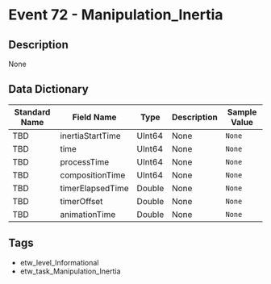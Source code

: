 # Event 72 - Manipulation_Inertia

## Description
None

## Data Dictionary
|Standard Name|Field Name|Type|Description|Sample Value|
|---|---|---|---|---|
|TBD|inertiaStartTime|UInt64|None|`None`|
|TBD|time|UInt64|None|`None`|
|TBD|processTime|UInt64|None|`None`|
|TBD|compositionTime|UInt64|None|`None`|
|TBD|timerElapsedTime|Double|None|`None`|
|TBD|timerOffset|Double|None|`None`|
|TBD|animationTime|Double|None|`None`|

## Tags
* etw_level_Informational
* etw_task_Manipulation_Inertia